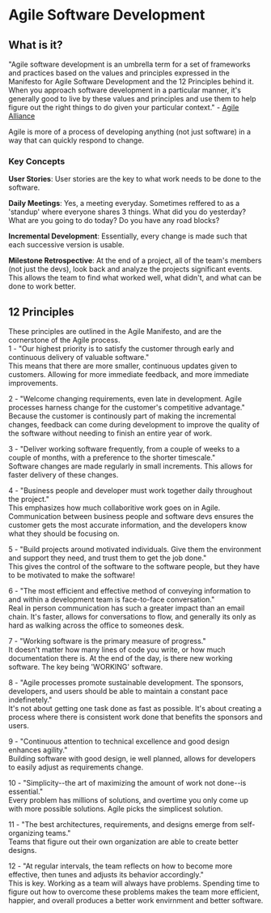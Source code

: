 # Agile Software Development

## What is it?  
"Agile software development is an umbrella term for a set of frameworks and practices based on the values and principles expressed in the Manifesto for Agile Software Development and the 12 Principles behind it. When you approach software development in a particular manner, it's generally good to live by these values and principles and use them to help figure out the right things to do given your particular context." - [Agile Alliance](https://www.agilealliance.org/agile101/)

Agile is more of a process of developing anything (not just software) in a way that can quickly respond to change.  

### Key Concepts  
**User Stories**: User stories are the key to what work needs to be done to the software.  

**Daily Meetings**: Yes, a meeting everyday. Sometimes reffered to as a 'standup' where everyone shares 3 things. What did you do yesterday? What are you going to do today? Do you have any road blocks?  

**Incremental Development**: Essentially, every change is made such that each successive version is usable.

**Milestone Retrospective**: At the end of a project, all of the team's members (not just the devs), look back and analyze the projects significant events. This allows the team to find what worked well, what didn't, and what can be done to work better.

## 12 Principles
These principles are outlined in the Agile Manifesto, and are the cornerstone of the Agile process.  
1 - "Our highest priority is to satisfy the customer through early and continuous delivery of valuable software."  
This means that there are more smaller, continuous updates given to customers. Allowing for more immediate feedback, and more immediate improvements.  

2 - "Welcome changing requirements, even late in development. Agile processes harness change for the customer's competitive advantage."  
Because the customer is continously part of making the incremental changes, feedback can come during development to improve the quality of the software without needing to finish an entire year of work. 
    
3 - "Deliver working software frequently, from a couple of weeks to a couple of months, with a preference to the shorter timescale."   
Software changes are made regularly in small increments. This allows for faster delivery of these changes.  

4 - "Business people and developer must work together daily throughout the project."  
This emphasizes how much collaboritive work goes on in Agile. Communication between business people and software devs ensures the customer gets the most accurate information, and the developers know what they should be focusing on.  

5 - "Build projects around motivated individuals. Give them the environment and support they need, and trust them to get the job done."  
This gives the control of the software to the software people, but they have to be motivated to make the software!  

6 - "The most efficient and effective method of conveying information to and within a development team is face-to-face conversation."  
Real in person communication has such a greater impact than an email chain. It's faster, allows for conversations to flow, and generally its only as hard as walking across the office to someones desk.  

7 - "Working software is the primary measure of progress."  
It doesn't matter how many lines of code you write, or how much documentation there is. At the end of the day, is there new working software. The key being 'WORKING' software.  

8 - "Agile processes promote sustainable development. The sponsors, developers, and users should be able to maintain a constant pace indefinetely."  
It's not about getting one task done as fast as possible. It's about creating a process where there is consistent work done that benefits the sponsors and users.  

9 - "Continuous attention to technical excellence and good design enhances agility."  
Building software with good design, ie well planned, allows for developers to easily adjust as requirements change.  

10 - "Simplicity--the art of maximizing the amount of work not done--is essential."  
Every problem has millions of solutions, and overtime you only come up with more possible solutions. Agile picks the simplicest solution.  

11 - "The best architectures, requirements, and designs emerge from self-organizing teams."  
Teams that figure out their own organization are able to create better designs. 

12 - "At regular intervals, the team reflects on how to become more effective, then tunes and adjusts its behavior accordingly."  
This is key. Working as a team will always have problems. Spending time to figure out how to overcome these problems makes the team more efficient, happier, and overall produces a better work envirnment and better software.  
